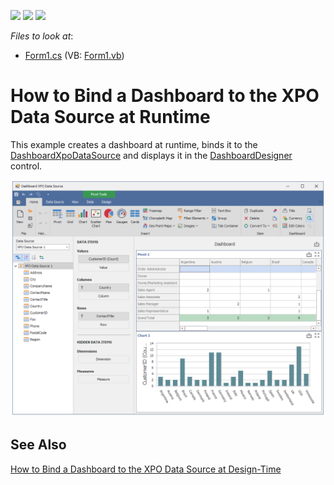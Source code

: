 <!-- default badges list -->
![](https://img.shields.io/endpoint?url=https://codecentral.devexpress.com/api/v1/VersionRange/202868581/20.1.3%2B)
[![](https://img.shields.io/badge/Open_in_DevExpress_Support_Center-FF7200?style=flat-square&logo=DevExpress&logoColor=white)](https://supportcenter.devexpress.com/ticket/details/T828529)
[![](https://img.shields.io/badge/📖_How_to_use_DevExpress_Examples-e9f6fc?style=flat-square)](https://docs.devexpress.com/GeneralInformation/403183)
<!-- default badges end -->
<!-- default file list -->
*Files to look at*:
* [Form1.cs](./CS/DashboardXpoExample/Form1.cs) (VB: [Form1.vb](./VB/DashboardXpoExample/Form1.vb))
<!-- default file list end -->

# How to Bind a Dashboard to the XPO Data Source at Runtime

This example creates a dashboard at runtime, binds it to the [DashboardXpoDataSource](https://docs.devexpress.com/Dashboard/DevExpress.DashboardCommon.DashboardXpoDataSource) and displays it in the [DashboardDesigner](https://docs.devexpress.com/Dashboard/DevExpress.DashboardWin.DashboardDesigner) control.

![](/images/screenshot.png)

## See Also
[How to Bind a Dashboard to the XPO Data Source at Design-Time](https://github.com/DevExpress-Examples/winforms-dashboard-connect-to-database-with-xpo)
